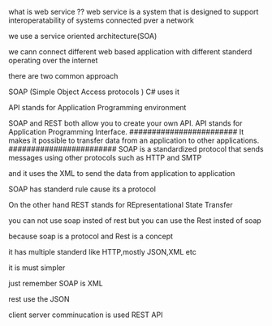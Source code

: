 what is web service ??
web service is a system that is designed to support interoperatability of systems connected pver a network

we use a service oriented architecture(SOA)

we cann connect different web based application with different standerd operating over the internet


there are two common approach

SOAP (Simple Object Access protocols )  C# uses it

API stands for Application Programming environment

SOAP and REST both allow you to create your own API. API stands for Application Programming Interface. 
########################
It makes it possible to transfer data from an application to other applications.
########################
 SOAP is a standardized protocol that sends messages using other protocols such as HTTP and SMTP

and it uses the XML to send the data from application to application

SOAP has standerd rule cause its a protocol



On the other hand REST stands for REpresentational State Transfer

you can not use soap insted of rest but you can use the Rest insted of soap

because soap is a protocol and Rest is a concept

it has multiple standerd like HTTP,mostly JSON,XML etc

it is must simpler 





just remember SOAP is XML 

rest use the JSON

client server comminucation is used REST API


